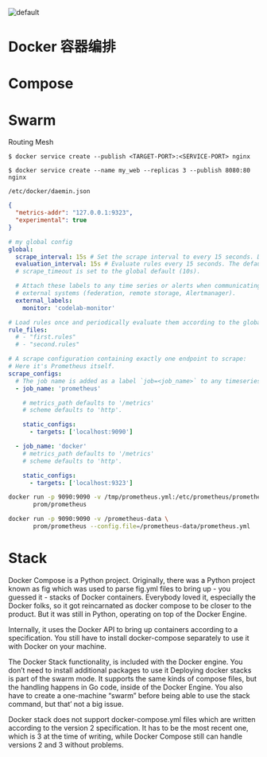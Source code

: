 ![default](https://i.postimg.cc/V6m3yh19/image.png)

# Docker 容器编排

# Compose

# Swarm

Routing Mesh

```
$ docker service create --publish <TARGET-PORT>:<SERVICE-PORT> nginx

$ docker service create --name my_web --replicas 3 --publish 8080:80 nginx
```

`/etc/docker/daemin.json`

```json
{
  "metrics-addr": "127.0.0.1:9323",
  "experimental": true
}
```

```yaml
# my global config
global:
  scrape_interval: 15s # Set the scrape interval to every 15 seconds. Default is every 1 minute.
  evaluation_interval: 15s # Evaluate rules every 15 seconds. The default is every 1 minute.
  # scrape_timeout is set to the global default (10s).

  # Attach these labels to any time series or alerts when communicating with
  # external systems (federation, remote storage, Alertmanager).
  external_labels:
    monitor: 'codelab-monitor'

# Load rules once and periodically evaluate them according to the global 'evaluation_interval'.
rule_files:
  # - "first.rules"
  # - "second.rules"

# A scrape configuration containing exactly one endpoint to scrape:
# Here it's Prometheus itself.
scrape_configs:
  # The job name is added as a label `job=<job_name>` to any timeseries scraped from this config.
  - job_name: 'prometheus'

    # metrics_path defaults to '/metrics'
    # scheme defaults to 'http'.

    static_configs:
      - targets: ['localhost:9090']

  - job_name: 'docker'
    # metrics_path defaults to '/metrics'
    # scheme defaults to 'http'.

    static_configs:
      - targets: ['localhost:9323']
```

```sh
docker run -p 9090:9090 -v /tmp/prometheus.yml:/etc/prometheus/prometheus.yml \
       prom/prometheus
```

```sh
docker run -p 9090:9090 -v /prometheus-data \
       prom/prometheus --config.file=/prometheus-data/prometheus.yml
```

# Stack

Docker Compose is a Python project. Originally, there was a Python project known as fig which was used to parse fig.yml files to bring up - you guessed it - stacks of Docker containers. Everybody loved it, especially the Docker folks, so it got reincarnated as docker compose to be closer to the product. But it was still in Python, operating on top of the Docker Engine.

Internally, it uses the Docker API to bring up containers according to a specification. You still have to install docker-compose separately to use it with Docker on your machine.

The Docker Stack functionality, is included with the Docker engine. You don’t need to install additional packages to use it Deploying docker stacks is part of the swarm mode. It supports the same kinds of compose files, but the handling happens in Go code, inside of the Docker Engine. You also have to create a one-machine “swarm” before being able to use the stack command, but that’ not a big issue.

Docker stack does not support docker-compose.yml files which are written according to the version 2 specification. It has to be the most recent one, which is 3 at the time of writing, while Docker Compose still can handle versions 2 and 3 without problems.
